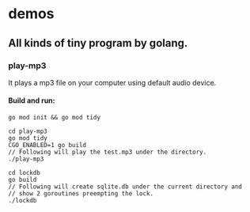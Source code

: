 # demos
## All kinds of tiny program by golang.
### play-mp3
It plays a mp3 file on your computer using default audio device.
#### Build and run:
    go mod init && go mod tidy

    cd play-mp3
    go mod tidy
    CGO_ENABLED=1 go build
    // Following will play the test.mp3 under the directory.
    ./play-mp3

    cd lockdb
    go build
    // Following will create sqlite.db under the current directory and
    // show 2 goroutines preempting the lock.
    ./lockdb
    
